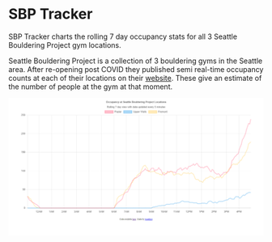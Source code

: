 # SBP Tracker

SBP Tracker charts the rolling 7 day occupancy stats for all 3 Seattle Bouldering Project gym locations.

Seattle Bouldering Project is a collection of 3 bouldering gyms in the Seattle area. After re-opening post COVID they published semi real-time occupancy counts at each of their locations on their [website](https://seattleboulderingproject.com/occupancy). These give an estimate of the number of people at the gym at that moment.

![Preview of the SBP Tracker chart](preview.png)